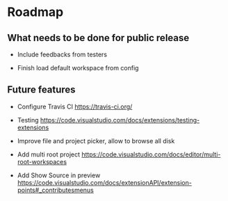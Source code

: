# Roadmap

## What needs to be done for public release

* Include feedbacks from testers

* Finish load default workspace from config

## Future features

* Configure Travis CI https://travis-ci.org/

* Testing https://code.visualstudio.com/docs/extensions/testing-extensions

* Improve file and project picker, allow to browse all disk

* Add multi root project https://code.visualstudio.com/docs/editor/multi-root-workspaces

* Add Show Source in preview https://code.visualstudio.com/docs/extensionAPI/extension-points#_contributesmenus